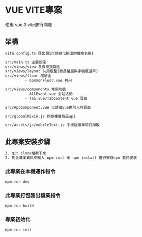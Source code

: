 # VUE VITE專案

使用 vue 3 vite進行開發

## 架構

```sh
vite.config.ts 匯出設定(摸組化輸出的檔案名稱)

src/main.ts 主要設定
src/views/view 各頁面撰寫區
src/views/layout 共用版型(商品樓層與手機版選單)
src/views/floor 樓層區
         - CommonFloor.vue 共用

src/views/components 常用功能
         - AllEvent.vue 全站活動
         - Tab.vue/TabContent.vue 頁籤

src/AppComponent.vue 以這個vue來引入各頁面

src/globalMixin.js 撈取樓層商品api

src/assets/js/mobileText.js 手機版選單項目撈取
```

## 此專案安裝步驟

```sh
1. git clone檔案下來
2. 對此專案資料夾輸入 npm init 後 npm install 進行安裝npm 套件安裝
```

### 此專案在本機運作指令

```sh
npm run dev
```

### 此專案打包匯出檔案指令

```sh
npm run build
```

### 專案初始化

```sh
npm run init
```
